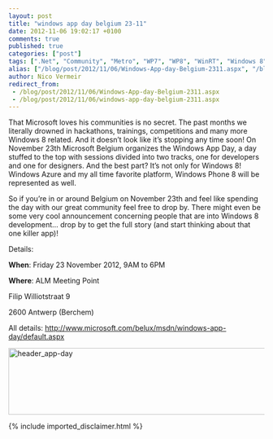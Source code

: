 ```yaml
---
layout: post
title: "windows app day belgium 23-11"
date: 2012-11-06 19:02:17 +0100
comments: true
published: true
categories: ["post"]
tags: [".Net", "Community", "Metro", "WP7", "WP8", "WinRT", "Windows 8", "XAML", "Windows programming"]
alias: ["/blog/post/2012/11/06/Windows-App-day-Belgium-2311.aspx", "/blog/post/2012/11/06/windows-app-day-belgium-2311.aspx"]
author: Nico Vermeir
redirect_from:
 - /blog/post/2012/11/06/Windows-App-day-Belgium-2311.aspx
 - /blog/post/2012/11/06/windows-app-day-belgium-2311.aspx
---
```

<p>That Microsoft loves his communities is no secret. The past months we literally drowned in hackathons, trainings, competitions and many more Windows 8 related. And it doesn’t look like it’s stopping any time soon! On November 23th Microsoft Belgium organizes the Windows App Day, a day stuffed to the top with sessions divided into two tracks, one for developers and one for designers. And the best part? It’s not only for Windows 8! Windows Azure and my all time favorite platform, Windows Phone 8 will be represented as well.</p>  <p>So if you’re in or around Belgium on November 23th and feel like spending the day with our great community feel free to drop by. There might even be some very cool announcement concerning people that are into Windows 8 development… drop by to get the full story (and start thinking about that one killer app)!</p>  <p>Details:</p>  <p><b>When</b>: Friday 23 November 2012, 9AM to 6PM </p>  <p><b>Where</b>: ALM Meeting Point </p>  <p>Filip Williotstraat 9 </p>  <p>2600 Antwerp (Berchem)</p>  <p>All details: <u><a href="http://www.microsoft.com/belux/msdn/windows-app-day/default.aspx">http://www.microsoft.com/belux/msdn/windows-app-day/default.aspx</a></u></p>  <p><a href="http://www.spikie.be/blog/images/header_app-day.jpg"><img title="header_app-day" style="border-top: 0px; border-right: 0px; background-image: none; border-bottom: 0px; float: none; padding-top: 0px; padding-left: 0px; margin-left: auto; border-left: 0px; display: block; padding-right: 0px; margin-right: auto" border="0" alt="header_app-day" src="http://www.spikie.be/blog/images/header_app-day_thumb.jpg" width="600" height="131" /></a></p>
{% include imported_disclaimer.html %}
